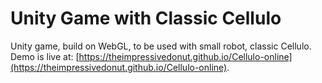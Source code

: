 # Unity Game with Classic Cellulo

Unity game, build on WebGL, to be used with small robot, classic Cellulo. 
Demo is live at: [https://theimpressivedonut.github.io/Cellulo-online](https://theimpressivedonut.github.io/Cellulo-online).
